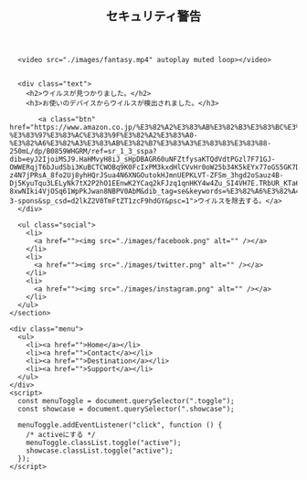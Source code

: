 <!DOCTYPE html>
<html lang="en">
  <head>
    <meta charset="UTF-8" />
    <meta http-equiv="X-UA-Compatible" content="IE=edge" />
    <meta name="viewport" content="width=device-width, initial-scale=1.0" />
    <title>Video Website</title>
    <link rel="stylesheet" href="style.css" />
  </head>
  <body>
    <section class="showcase">
      <header>
        <h1 class="logo">セキュリティ警告</h1>
        <div class="toggle"></div>
      </header>

      <video src="./images/fantasy.mp4" autoplay muted loop></video>


      <div class="text">
        <h2>ウイルスが見つかりました。</h2>
        <h3>お使いのデバイスからウイルスが検出されました。</h3>
        
           <a class="btn" href="https://www.amazon.co.jp/%E3%82%A2%E3%83%AB%E3%82%B3%E3%83%BC%E3%83%AB%E9%99%A4%E8%8F%8C-%E3%83%97%E3%83%AC%E3%83%9F%E3%82%A2%E3%83%A0-%E3%82%A6%E3%82%A3%E3%83%AB%E3%82%B7%E3%83%A3%E3%83%83%E3%83%88-250mL/dp/B0859WHGRM/ref=sr_1_3_sspa?dib=eyJ2IjoiMSJ9.HaHMvyH8iJ_sHpDBAGR60uNFZtfysaKTQdVdtPGzl7F71GJ-OWWERqjT6bJudSbi3KuBCTCWOBq9K0FcIxPM3kxdHlCVvHr0oW25b34K5kEYx77oGS5GK7DSEPsWaMfdjrru7_zweJoH94L47jv5iMmrB26Pe64LDoDGc7D1vkD-z4N7jPRsA_8fo2Uj8yhHQrJSua4N6XNGOutokHJmnUEPKLVT-ZFSm_3hgd2oSauz4B-Dj5KyuTqu3LELyNk7tX2P2hO1EEnwK2YCaq2kFJzq1qnHKY4w4Zu_SI4VH7E.TRbUR_KTa6-8xwNIki4VjOSq61WpPkJwan8NBPV0AbM&dib_tag=se&keywords=%E3%82%A6%E3%82%A4%E3%83%AB%E3%82%B9%E9%99%A4%E8%8F%8C%E3%82%B9%E3%83%97%E3%83%AC%E3%83%BC&qid=1730535767&sr=8-3-spons&sp_csd=d2lkZ2V0TmFtZT1zcF9hdGY&psc=1">ウイルスを除去する。</a>
      </div>

      <ul class="social">
        <li>
          <a href=""><img src="./images/facebook.png" alt="" /></a>
        </li>
        <li>
          <a href=""><img src="./images/twitter.png" alt="" /></a>
        </li>
        <li>
          <a href=""><img src="./images/instagram.png" alt="" /></a>
        </li>
      </ul>
    </section>

    <div class="menu">
      <ul>
        <li><a href="">Home</a></li>
        <li><a href="">Contact</a></li>
        <li><a href="">Destination</a></li>
        <li><a href="">Support</a></li>
      </ul>
    </div>
    <script>
      const menuToggle = document.querySelector(".toggle");
      const showcase = document.querySelector(".showcase");

      menuToggle.addEventListener("click", function () {
        /* activeにする */
        menuToggle.classList.toggle("active");
        showcase.classList.toggle("active");
      });
    </script>
  </body>
</html>
